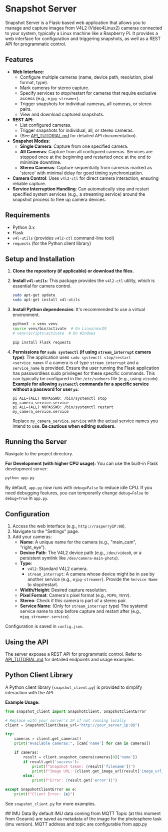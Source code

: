 # Snapshot Server

Snapshot Server is a Flask-based web application that allows you to manage and capture images from V4L2 (Video4Linux2) cameras connected to your system, typically a Linux machine like a Raspberry Pi. It provides a web interface for configuration and triggering snapshots, as well as a REST API for programmatic control.

## Features

*   **Web Interface**:
    *   Configure multiple cameras (name, device path, resolution, pixel format, type).
    *   Mark cameras for stereo capture.
    *   Specify services to stop/restart for cameras that require exclusive access (e.g., `mjpg-streamer`).
    *   Trigger snapshots for individual cameras, all cameras, or stereo pairs.
    *   View and download captured snapshots.
*   **REST API**:
    *   List configured cameras.
    *   Trigger snapshots for individual, all, or stereo cameras.
    *   (See [API_TUTORIAL.md](API_TUTORIAL.md) for detailed API documentation).
*   **Snapshot Modes**:
    *   **Single Camera**: Capture from one specified camera.
    *   **All Cameras**: Capture from all configured cameras. Services are stopped once at the beginning and restarted once at the end to minimize downtime.
    *   **Stereo Cameras**: Capture sequentially from cameras marked as 'stereo' with minimal delay for good timing synchronization.
*   **Camera Control**: Uses `v4l2-ctl` for direct camera interaction, ensuring reliable capture.
*   **Service Interruption Handling**: Can automatically stop and restart specified system services (e.g., a streaming service) around the snapshot process to free up camera devices.

## Requirements

*   Python 3.x
*   Flask
*   `v4l-utils` (provides `v4l2-ctl` command-line tool)
*   `requests` (for the Python client library)

## Setup and Installation

1.  **Clone the repository (if applicable) or download the files.**

2.  **Install `v4l-utils`**:
    This package provides the `v4l2-ctl` utility, which is essential for camera control.
    ```bash
    sudo apt-get update
    sudo apt-get install v4l-utils
    ```

3.  **Install Python dependencies**:
    It's recommended to use a virtual environment.
    ```bash
    python3 -m venv venv
    source venv/bin/activate  # On Linux/macOS
    # venv\Scripts\activate  # On Windows

    pip install Flask requests
    ```

4.  **Permissions for `sudo systemctl` (if using `stream_interrupt` camera type)**:
    The application uses `sudo systemctl stop/restart <service_name>` if a camera is of type `stream_interrupt` and a `service_name` is provided. Ensure the user running the Flask application has passwordless sudo privileges for these specific commands. This can typically be configured in the `/etc/sudoers` file (e.g., using `visudo`).
    **Example for allowing `systemctl` commands for a specific service without a password for user `pi`**:
    ```
    pi ALL=(ALL) NOPASSWD: /bin/systemctl stop my_camera_service.service
    pi ALL=(ALL) NOPASSWD: /bin/systemctl restart my_camera_service.service
    ```
    Replace `my_camera_service.service` with the actual service names you intend to use. **Be cautious when editing sudoers.**

## Running the Server

Navigate to the project directory.

**For Development (with higher CPU usage):**
You can use the built-in Flask development server:
```bash
python app.py
```
By default, `app.py` now runs with `debug=False` to reduce idle CPU. If you need debugging features, you can temporarily change `debug=False` to `debug=True` in `app.py`.


## Configuration

1.  Access the web interface (e.g., `http://rasperryIP:88`).
2.  Navigate to the "Settings" page.
3.  Add your cameras:
    *   **Name**: A unique name for the camera (e.g., "main_cam", "right_eye").
    *   **Device Path**: The V4L2 device path (e.g., `/dev/video0`, or a persistent symlink like `/dev/camera-main-photo`).
    *   **Type**:
        *   `v4l2`: Standard V4L2 camera.
        *   `stream_interrupt`: A camera whose device might be in use by another service (e.g., `mjpg-streamer`). Provide the `Service Name` to stop/restart.
    *   **Width/Height**: Desired capture resolution.
    *   **Pixel Format**: Camera's pixel format (e.g., `MJPG`, `YUYV`).
    *   **Stereo**: Check if this camera is part of a stereo pair.
    *   **Service Name**: (Only for `stream_interrupt` type) The systemd service name to stop before capture and restart after (e.g., `mjpg_streamer.service`).

Configuration is saved in `config.json`.

## Using the API

The server exposes a REST API for programmatic control.
Refer to [API_TUTORIAL.md](API_TUTORIAL.md) for detailed endpoints and usage examples.

## Python Client Library

A Python client library (`snapshot_client.py`) is provided to simplify interaction with the API.

**Example Usage:**
```python
from snapshot_client import SnapshotClient, SnapshotClientError

# Replace with your server's IP if not running locally
client = SnapshotClient(base_url="http://your_server_ip:88")

try:
    cameras = client.get_cameras()
    print("Available cameras:", [cam['name'] for cam in cameras])

    if cameras:
        result = client.snapshot_camera(cameras[0]['name'])
        if result.get('success'):
            print(f"Snapshot taken: {result['filename']}")
            print(f"Image URL: {client.get_image_url(result['image_url_path'])}")
        else:
            print(f"Error: {result.get('error')}")

except SnapshotClientError as e:
    print(f"Client Error: {e}")
```
See `snapshot_client.py` for more examples.


## IMU Data
By default IMU data coming from MQTT Topic (at this moment from Oceanix) are saved as metadata of the image for the photosphere task (imu version).
MQTT address and topic are configurable from app.py
